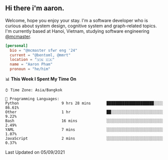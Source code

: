 <h2><b>Hi there i'm aaron. </b></h2>

Welcome, hope you enjoy your stay. I'm a software developer who is curious about system design, cognitive system and graph-related topics. I'm currently based at Hanoi, Vietnam, studying software engineering [@mcmaster](https://www.mcmaster.ca/).

```toml
[personal]
  bio = "@mcmaster sfwr eng '24"
  current = "@bentoml, @mmrt"
  location = "🇻🇳 🇨🇦"
  name = "Aaron Pham"
  pronoun = "he/him"
```
<!--<img src="https://github-readme-stats.vercel.app/api?username=aarnphm&show_icons=true&count_private=true&theme=dark" height="170"/>-->
<!--<img src="https://github-readme-stats.vercel.app/api/top-langs/?username=aarnphm&layout=compact&hide=css&theme=dark" height="170" />-->

<!--START_SECTION:waka-->
📊 **This Week I Spent My Time On** 

```text
⌚︎ Time Zone: Asia/Bangkok

💬 Programming Languages: 
Python                   9 hrs 28 mins       █████████████████████░░░░   86.61% 
Other                    1 hr                ██░░░░░░░░░░░░░░░░░░░░░░░   9.22% 
Bash                     16 mins             ░░░░░░░░░░░░░░░░░░░░░░░░░   2.49% 
YAML                     7 mins              ░░░░░░░░░░░░░░░░░░░░░░░░░   1.07% 
JavaScript               2 mins              ░░░░░░░░░░░░░░░░░░░░░░░░░   0.37%

```


 Last Updated on 05/09/2021
<!--END_SECTION:waka-->
